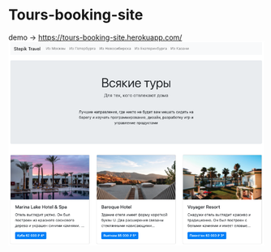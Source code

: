 # Tours-booking-site
demo → https://tours-booking-site.herokuapp.com/
![alt text](https://github.com/yaroslavkorenskoy/Tours-booking-site/blob/master/tours-booking.png?raw=true)
